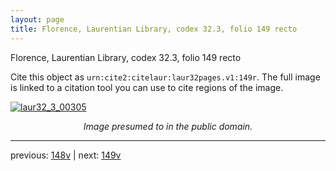 ```yaml
---
layout: page
title: Florence, Laurentian Library, codex 32.3, folio 149 recto
---
```


Florence, Laurentian Library, codex 32.3, folio 149 recto

Cite this object as `urn:cite2:citelaur:laur32pages.v1:149r`.  The full image is linked to a citation tool you can use to cite regions of the image.

[![laur32_3_00305](http://www.homermultitext.org/iipsrv?IIIF=/project/homer/pyramidal/deepzoom/citelaur/laur32imgs/v1/laur32_3_00305.tif/full/800,/0/default.jpg)](http://www.homermultitext.org/ict2/?urn=urn:cite2:citelaur:laur32imgs.v1:laur32_3_00305) 

<p style="text-align: center; font-style: italic;">Image presumed to in the public domain.</p>

---

previous: [148v](../148v/) | next: [149v](../149v/)